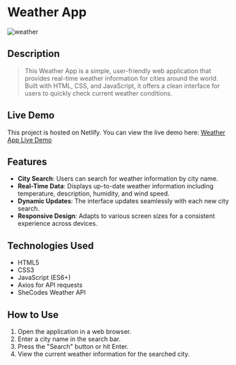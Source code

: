 # Weather App

![weather](https://cdn.dribbble.com/users/1353252/screenshots/7430583/media/f456446ffc1c9a1608b94d6d136dbc0d.gif)

## Description

> This Weather App is a simple, user-friendly web application that provides real-time weather information for cities around the world. Built with HTML, CSS, and JavaScript, it offers a clean interface for users to quickly check current weather conditions.

## Live Demo

This project is hosted on Netlify. You can view the live demo here:
[Weather App Live Demo](https://bushra-weatherapp.netlify.app/)

## Features

- **City Search**: Users can search for weather information by city name.
- **Real-Time Data**: Displays up-to-date weather information including temperature, description, humidity, and wind speed.
- **Dynamic Updates**: The interface updates seamlessly with each new city search.
- **Responsive Design**: Adapts to various screen sizes for a consistent experience across devices.

## Technologies Used

- HTML5
- CSS3
- JavaScript (ES6+)
- Axios for API requests
- SheCodes Weather API

## How to Use

1. Open the application in a web browser.
2. Enter a city name in the search bar.
3. Press the "Search" button or hit Enter.
4. View the current weather information for the searched city.
